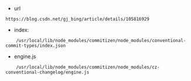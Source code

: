 - url 

```shell
https://blog.csdn.net/gj_bing/article/details/105816929
```

- index:

```shell
	/usr/local/lib/node_modules/commitizen/node_modules/conventional-commit-types/index.json
```


- engine.js

```shell
	/usr/local/lib/node_modules/commitizen/node_modules/cz-conventional-changelog/engine.js
```

